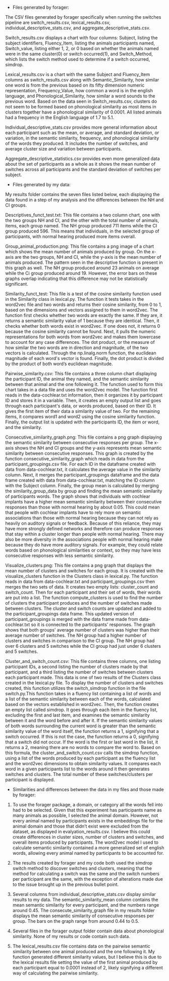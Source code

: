 - Files generated by forager:

The CSV files generated by forager specifically when running the switches pipeline are switch_results.csv, lexical_results.csv, individual_descriptive_stats.csv, and aggregate_descriptive_stats.csv. 

Switch_results.csv displays a chart with four columns: Subject, listing the subject identifiers, Fluency_Item, listing the animals participants named, Switch_value, listing either 1, 2, or 0 based on whether the animals named were in the same cluster(0) or switch occurred(1), and Switch_Method, which lists the switch method used to determine if a switch occurred, simdrop.

Lexical_results.csv is a chart with the same Subject and Fluency_Item columns as switch_results.csv along with Semantic_Similarity, how similar one word is from the previous based on its fifty dimension numeric representation, Frequency_Value, how common a word is in the english language, and Phonological_Similarity, how similar a word sounds to the previous word. Based on the data seen in Switch_results.csv, clusters do not seem to be formed based on phonological similarity as most items in clusters together have a phonological similarity of 0.0001. All listed animals had a frequency in the English language of 1.7 to 5.1.

Individual_descriptive_stats.csv provides more general information about each participant such as the mean, or average, and standard deviation, or variation, in the semantic similarity, frequency, and phonological similarity of the words they produced. It includes the number of switches, and average cluster size and variation between participants. 

Aggregate_descriptive_statistics.csv provides even more generalized data about the set of participants as a whole as it shows the mean number of switches across all participants and the standard deviation of switches per subject. 

- Files generated by my data: 

My results folder contains the seven files listed below, each displaying the data found in a step of my analysis and the differences between the NH and CI groups.

Descriptives_funct_test.txt: This file contains a two column chart, one with the two groups NH and CI, and the other with the total number of animals, items, each group named. The NH group produced 711 items while the CI group produced 596. This means that individuals, in the selected group of participants, with normal hearing produced more items overall.

Group_animal_production.png: This file contains a png image of a chart which shows the mean number of animals produced by group. On the x-axis are the two groups, NH and CI, while the y-axis is the mean number of animals produced. The pattern seen in the descriptive function is present in this graph as well. The NH group produced around 23 animals on average while the Ci group produced around 19. However, the error bars on these graphs overlap indicating that this difference may not be statistically significant.

Similarity_funct_test: This file is a test of the cosine similarity function used in the Similarity class in lexical.py. The function it tests takes in the word2vec file and two words and returns their cosine similarity, from 0 to 1, based on the dimensions and vectors assigned to them in word2vec. The function first checks whether two words are exactly the same. If they are, it returns a semantic similarity value of 1 because they are identical. Then, it checks whether both words exist in word2vec. If one does not, it returns 0 because the cosine similarity cannot be found. Next, it pulls the numeric representations for both words from word2vec and makes them lowercase to account for any case differences. The dot product, or the measure of how similar the two words are in direction and magnitude, of the two vectors is calculated. Through the np.linalg.norm function, the euclidean magnitude of each word's vector is found. Finally, the dot product is divided by the product of both word’s euclidean magnitude. 

Pairwise_similarity.csv: This file contains a three column chart displaying the participant ID, the animal they named, and the semantic similarity between that animal and the one following it. The function used to form this chart takes in a data file and uses the word2vec model. The function first reads in the data-cochlear.txt information, then it organizes it by participant ID and stores it in a variable. Then, it creates an empty output list and goes through each participant's data, or words produced, based on their ID. It gives the first item of their data a similarity value of two. For the remaining items, it compares word1 and word2 using the cosine similarity function. Finally, the output list is updated with the participants ID, the item or word, and the similarity. 

Consecutive_similarity_graph.png: This file contains a png graph displaying the semantic similarity between consecutive responses per group. The x-axis shows the NH and CI groups and the y-axis represents mean semantic similarity between consecutive responses. This graph is created by the function consecutive_similarity_graph which reads in data from the participant_groupings.csv file. For each ID in the dataframe created with data from data-cochlear.txt, it calculates the average value in the similarity column. Next, it merges the participant_groupings dataframe and the data frame created with data from data-cochlear.txt, matching the ID column with the Subject column. Finally, the group mean is calculated by merging the similarity_group_data by group and finding the mean semantic similarity of participants words. The graph shows that individuals with cochlear implants have a higher mean semantic similarity between their consecutive responses than those with normal hearing by about 0.05. This could mean that people with cochlear implants have to rely more on semantic associations than those with normal hearing because they can not rely as heavily on auditory signals or feedback. Because of this reliance, they may have more strongly defined networks and therefore can produce responses that stay within a cluster longer than people with normal hearing. There may also be more diversity in the associations people with normal hearing make because they do have more auditory signals. For example, they could relate words based on phonological similarities or context, so they may have less consecutive responses with less semantic similarity.

Visualize_clusters.png: This file contains a png graph that displays the mean number of clusters and switches for each group. It is created with the visualize_clusters function in the Clusters class in lexical.py. The function reads in data from data-cochlear.txt and participant_groupings.csv then merges the two sets of data. It creates two empty lists: cluster_count and switch_count. Then for each participant and their set of words, their words are put into a list. The function compute_clusters is used to find the number of clusters the participant produces and the number of switches made between clusters. The cluster and switch counts are updated and added to the participant_groupings data frame. This updated version of participant_groupings is merged with the data frame made from data-cochlear.txt so it is connected to the participants' responses. The graph shows that both groups' average number of clusters was higher than their average number of switches. The NH group had a higher number of clusters and switches in comparison to the CI group. The NH group had over 6 clusters and 5 switches while the CI group had just under 6 clusters and 5 switches.

Cluster_and_switch_count.csv: This file contains three columns, one listing participant IDs, a second listing the number of clusters made by that participant, and a third listing the number of switches between clusters each participant made. This data is one of two results of the Clusters class created in the lexical.py file. To display the number of clusters and switches created, this function utilizes the switch_simdrop function in the file switch.py.This function takes in a fluency list containing a list of words and a list of the semantic similarity between each of the words, calculated based on the vectors established in word2vec. Then, the function creates an empty list called simdrop. It goes through each item in the fluency list, excluding the first and last item, and examines the semantic similarity between it and the word before and after it. If the semantic similarity values of both words surrounding the current word is greater than the semantic similarity value of the word itself, the function returns a 1, signifying that a switch occurred. If this is not the case, the function returns a 0, signifying that a switch did not occur. If the word is the first or last word in the list, it returns a 2, meaning there are no words to compare the word to. Based on this formula, the cluster_and_switch_count.csv calls the simdrop function, using a list of the words produced by each participant as the fluency list and the word2vec dimensions to obtain similarity values. It compares each word in a given participants list to the words around it then generates switches and clusters. The total number of these switches/clusters per participant is displayed.

- Similarities and differences between the data in my files and those made by forager:

1. To use the forager package, a domain, or category all the words fell into had to be selected. Given that this experiment has participants name as many animals as possible, I selected the animal domain. However, not every animal named by participants exists in the embeddings file for the animal domain and those that didn’t exist were excluded from the dataset, as displayed in evalyation_results.csv. I believe this could create differences in cluster sizes, number of clusters and switches, and overall items produced by participants. The word2vec model I used to calculate semantic similarity contained a more generalized set of english words, allowing every animal named by participants to be accounted for. 

2. The results created by forager and my code both used the simdrop switch method to discover switches and clusters, meaning that the method for calculating a switch was the same and the switch numbers per participant are the same, with the exception of alterations made due to the issue brought up in the previous bullet point. 

3. Several columns from individual_descriptive_stats.csv display similar results to my data. The semantic_similarity_mean column contains the mean semantic similarity for every participant, and the numbers range around 0.45. The consecute_similarity_graph file in my results folder displays the mean semantic similarity of consecutive responses per group. The bars on the graph range from around 0.44 to 0.5.

4. Several files in the forager output folder contain data about phonological similarity. None of my results or code contain such data. 

5. The lexical_results.csv file contains data on the pairwise semantic similarity between one animal produced and the one following it. My function generated different similarity values, but I believe this is due to the lexical results file setting the value of the first animal produced by each participant equal to 0.0001 instead of 2, likely signifying a different way of calculating the pairwise similarity.
